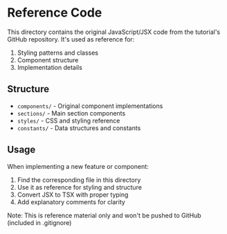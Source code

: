 # Reference Code

This directory contains the original JavaScript/JSX code from the tutorial's GitHub repository. It's used as reference for:
1. Styling patterns and classes
2. Component structure
3. Implementation details

## Structure
- `components/` - Original component implementations
- `sections/` - Main section components
- `styles/` - CSS and styling reference
- `constants/` - Data structures and constants

## Usage
When implementing a new feature or component:
1. Find the corresponding file in this directory
2. Use it as reference for styling and structure
3. Convert JSX to TSX with proper typing
4. Add explanatory comments for clarity

Note: This is reference material only and won't be pushed to GitHub (included in .gitignore) 